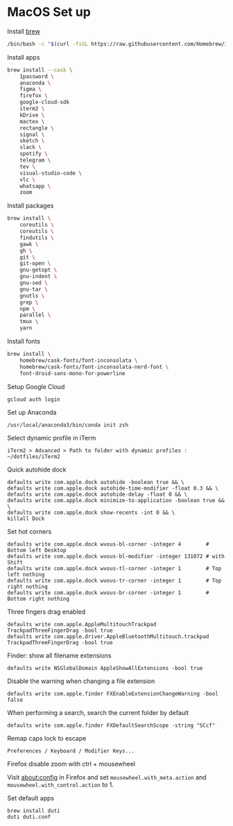 # MacOS Set up

Install [brew](https://brew.sh)

```bash
/bin/bash -c "$(curl -fsSL https://raw.githubusercontent.com/Homebrew/install/HEAD/install.sh)"
```

Install apps

```bash
brew install --cask \
    1password \
    anaconda \
    figma \
    firefox \
    google-cloud-sdk
    iterm2 \
    kDrive \
    mactex \
    rectangle \
    signal \
    sketch \
    slack \
    spotify \
    telegram \
    tev \
    visual-studio-code \
    vlc \
    whatsapp \
    zoom
```

Install packages

```bash
brew install \
    coreutils \
    coreutils \
    findutils \
    gawk \
    gh \
    git \
    git-open \
    gnu-getopt \
    gnu-indent \
    gnu-sed \
    gnu-tar \
    gnutls \
    grep \
    npm \
    parallel \
    tmux \
    yarn
```

Install fonts

```bash
brew install \
    homebrew/cask-fonts/font-inconsolata \
    homebrew/cask-fonts/font-inconsolata-nerd-font \
    font-droid-sans-mono-for-powerline
```

Setup Google Cloud

```
gcloud auth login
```

Set up Anaconda

```
/usr/local/anaconda3/bin/conda init zsh
```


Select dynamic profile in iTerm

`iTerm2 > Advanced > Path to folder with dynamic profiles : ~/dotfiles/iTerm2`

Quick autohide dock

```
defaults write com.apple.dock autohide -boolean true && \
defaults write com.apple.dock autohide-time-modifier -float 0.3 && \
defaults write com.apple.dock autohide-delay -float 0 && \
defaults write com.apple.dock minimize-to-application -boolean true && \
defaults write com.apple.dock show-recents -int 0 && \
killall Dock
```

Set hot corners
```
defaults write com.apple.dock wvous-bl-corner -integer 4        # Bottom left Desktop
defaults write com.apple.dock wvous-bl-modifier -integer 131072 # with Shift
defaults write com.apple.dock wvous-tl-corner -integer 1        # Top left nothing
defaults write com.apple.dock wvous-tr-corner -integer 1        # Top right nothing
defaults write com.apple.dock wvous-br-corner -integer 1        # Bottom right nothing
```


Three fingers drag enabled
```
defaults write com.apple.AppleMultitouchTrackpad TrackpadThreeFingerDrag -bool true
defaults write com.apple.driver.AppleBluetoothMultitouch.trackpad TrackpadThreeFingerDrag -bool true
```


Finder: show all filename extensions

```
defaults write NSGlobalDomain AppleShowAllExtensions -bool true
```

Disable the warning when changing a file extension

```
defaults write com.apple.finder FXEnableExtensionChangeWarning -bool false
```

When performing a search, search the current folder by default
```
defaults write com.apple.finder FXDefaultSearchScope -string "SCcf"
```

Remap caps lock to escape

`Preferences / Keyboard / Modifier Keys...`

Firefox disable zoom with ctrl + mousewheel

Visit [about:config](about:config) in Firefox and set `mousewheel.with_meta.action` and `mousewheel.with_control.action` to 1.

Set default apps

```
brew install duti
duti duti.conf
```
